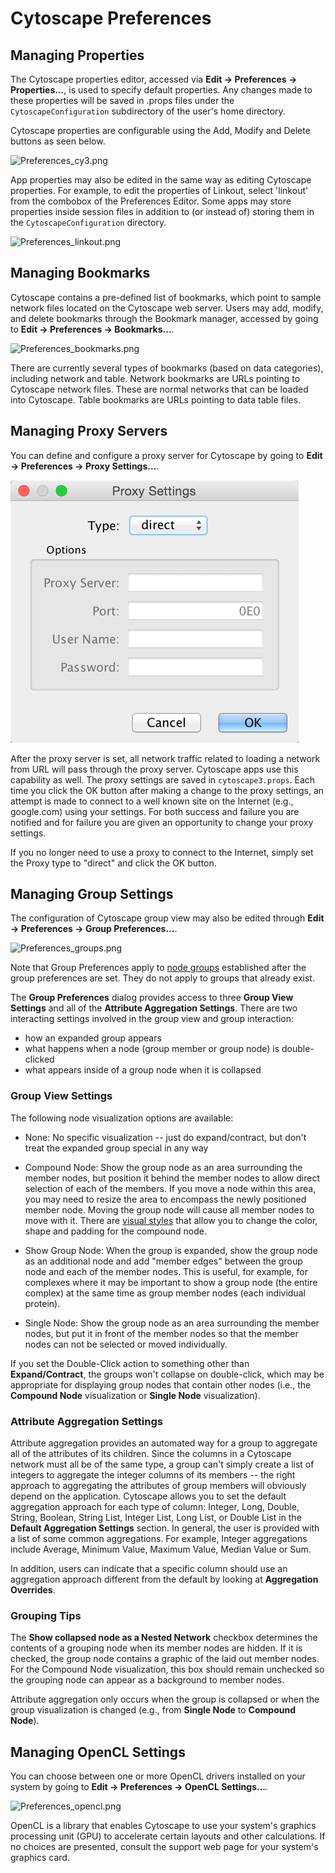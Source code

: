 <a id="cytoscape_preferences"> </a>
# Cytoscape Preferences

<a id="managing_properties"> </a>
## Managing Properties

The Cytoscape properties editor, accessed via **Edit → Preferences →
Properties...**, is used to specify default properties. Any changes made
to these properties will be saved in .props files under the
`CytoscapeConfiguration` subdirectory of the user's home directory.

Cytoscape properties are configurable using the Add, Modify and Delete
buttons as seen below.

![Preferences\_cy3.png](_static/images/Preferences/Preferences_cy3.png)

App properties may also be edited in the same way as editing Cytoscape
properties. For example, to edit the properties of Linkout, select
'linkout' from the combobox of the Preferences Editor. Some apps may
store properties inside session files in addition to (or instead of)
storing them in the `CytoscapeConfiguration` directory.

![Preferences\_linkout.png](_static/images/Preferences/Preferences_Linkout.png)

<a id="managing_bookmarks"> </a>
## Managing Bookmarks

Cytoscape contains a pre-defined list of bookmarks, which point to
sample network files located on the Cytoscape web server. Users may add,
modify, and delete bookmarks through the Bookmark manager, accessed by
going to **Edit → Preferences → Bookmarks...**.

![Preferences\_bookmarks.png](_static/images/Preferences/Preferences_bookmarks.png)

There are currently several types of bookmarks (based on data
categories), including network and table. Network bookmarks are URLs
pointing to Cytoscape network files. These are normal networks that can
be loaded into Cytoscape. Table bookmarks are URLs pointing to data
table files.

<a id="managing_proxy_servers"> </a>
## Managing Proxy Servers

You can define and configure a proxy server for Cytoscape by going to
**Edit → Preferences → Proxy Settings...**.

![Preferences\_proxy.png](_static/images/Preferences/Preferences_proxy.png)

After the proxy server is set, all network traffic related to loading a
network from URL will pass through the proxy server. Cytoscape apps use
this capability as well. The proxy settings are saved in
`cytoscape3.props`. Each time you click the OK button after making a
change to the proxy settings, an attempt is made to connect to a well
known site on the Internet (e.g., google.com) using your settings. For
both success and failure you are notified and for failure you are given
an opportunity to change your proxy settings.

If you no longer need to use a proxy to connect to the Internet, simply
set the Proxy type to "direct" and click the OK button.

<a id="managing_group_view"> </a>
## Managing Group Settings

The configuration of Cytoscape group view may also be edited through
**Edit → Preferences → Group Preferences...**.

![Preferences\_groups.png](_static/images/Preferences/Preferences_groups.png)

Note that Group Preferences apply to [node groups](Creating_Networks.html#grouping-nodes) established after the group preferences are set. They do not apply to groups that already exist. 

The **Group Preferences** dialog provides access to three **Group View Settings** and all of the **Attribute Aggregation Settings**.
There are two interacting settings involved in the group view and group interaction:
* how an expanded group appears
* what happens when a node (group member or group node) is double-clicked
* what appears inside of a group node when it is collapsed

### Group View Settings ###
The following node visualization options are available:

-   None: No specific visualization -- just do expand/contract, but don't treat the expanded group special in any way
    
-   Compound Node: Show the group node as an area surrounding the member nodes, but position it behind the member nodes to allow direct selection of each of the members.  If you move a node within this area, you may need to resize the area to encompass the newly positioned member node. Moving the group node will cause all member nodes to move with it.  There are [visual styles](Styles.html#styles) that allow you to change the color, shape and padding for the compound node. 
    
-   Show Group Node: When the group is expanded, show the group node as an additional node and add "member edges" between the group node and each of the member nodes.  This is useful, for example, for complexes where it may be important to show a group node (the entire complex) at the same time as group member nodes (each individual protein).
    
-   Single Node:  Show the group node as an area surrounding the member nodes, but put it in front of the member nodes so that the member nodes can not be selected or moved individually.

If you set the Double-Click action to something other than **Expand/Contract**, the groups won't collapse on double-click, which may be appropriate for displaying group nodes that contain other nodes (i.e., the **Compound Node** visualization or **Single Node** visualization).

### Attribute Aggregation Settings ###

Attribute aggregation provides an automated way for a group to aggregate all of the attributes of its children.  Since the columns in a Cytoscape network must all be of the same type, a group can't simply create a list of integers to aggregate the integer columns of its members -- the right approach to aggregating the attributes of group members will obviously depend on the application.  Cytoscape allows you to set the default aggregation approach for each type of column: Integer, Long, Double, String, Boolean, String List, Integer List, Long List, or Double List in the **Default Aggregation Settings** section.  In general, the user is provided with a list of some common aggregations.  For example, Integer aggregations include Average,  Minimum Value, Maximum Value, Median Value or Sum.  

In addition, users can indicate that a specific column should use an aggregation approach different from the default by looking at **Aggregation Overrides**.  

### Grouping Tips ###

The **Show collapsed node as a Nested Network** checkbox determines the contents of a grouping node when its member nodes are hidden. If it is checked, the group node contains a graphic of the laid out member nodes. For the Compound Node visualization, this box should remain unchecked so the grouping node can appear as a background to member nodes.

Attribute aggregation only occurs when the group is collapsed or when the group visualization is changed (e.g., from **Single Node** to **Compound Node**).

## Managing OpenCL Settings

You can choose between one or more OpenCL drivers installed on your system by going to
**Edit → Preferences → OpenCL Settings...**.

![Preferences\_opencl.png](_static/images/Preferences/Preferences_opencl.png)

OpenCL is a library that enables Cytoscape to use your system's graphics processing unit (GPU)
to accelerate certain layouts and other calculations. If no choices are presented, consult
the support web page for your system's graphics card.

